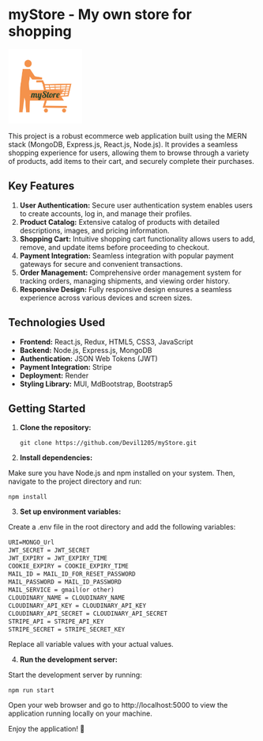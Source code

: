 # myStore - My own store for shopping
<img src="https://github.com/Devil1205/myStore/blob/main/client/src/Images/navbarLogo2.png?raw=true" alt="myStore" width="150px"> 
 
This project is a robust ecommerce web application built using the MERN stack (MongoDB, Express.js, React.js, Node.js). It provides a seamless shopping experience for users, allowing them to browse through a variety of products, add items to their cart, and securely complete their purchases.

## Key Features

1. **User Authentication:** Secure user authentication system enables users to create accounts, log in, and manage their profiles.
2. **Product Catalog:** Extensive catalog of products with detailed descriptions, images, and pricing information.
3. **Shopping Cart:** Intuitive shopping cart functionality allows users to add, remove, and update items before proceeding to checkout.
4. **Payment Integration:** Seamless integration with popular payment gateways for secure and convenient transactions.
5. **Order Management:** Comprehensive order management system for tracking orders, managing shipments, and viewing order history.
6. **Responsive Design:** Fully responsive design ensures a seamless experience across various devices and screen sizes.

## Technologies Used

- **Frontend:** React.js, Redux, HTML5, CSS3, JavaScript
- **Backend:** Node.js, Express.js, MongoDB
- **Authentication:** JSON Web Tokens (JWT)
- **Payment Integration:** Stripe
- **Deployment:** Render
- **Styling Library:** MUI, MdBootstrap, Bootstrap5

## Getting Started

1. **Clone the repository:**

   ```
   git clone https://github.com/Devil1205/myStore.git
   ```

2. **Install dependencies:**

Make sure you have Node.js and npm installed on your system. Then, navigate to the project directory and run:
```
npm install
```

3. **Set up environment variables:**

Create a .env file in the root directory and add the following variables:
```
URI=MONGO_Url
JWT_SECRET = JWT_SECRET
JWT_EXPIRY = JWT_EXPIRY_TIME
COOKIE_EXPIRY = COOKIE_EXPIRY_TIME
MAIL_ID = MAIL_ID_FOR_RESET_PASSWORD
MAIL_PASSWORD = MAIL_ID_PASSWORD
MAIL_SERVICE = gmail(or other)
CLOUDINARY_NAME = CLOUDINARY_NAME
CLOUDINARY_API_KEY = CLOUDINARY_API_KEY
CLOUDINARY_API_SECRET = CLOUDINARY_API_SECRET
STRIPE_API = STRIPE_API_KEY
STRIPE_SECRET = STRIPE_SECRET_KEY
```
Replace all variable values with your actual values.

4. **Run the development server:**

Start the development server by running:
```
npm run start
```
Open your web browser and go to http://localhost:5000 to view the application running locally on your machine.

Enjoy the application! 🎉


